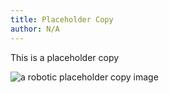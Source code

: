```yaml
---
title: Placeholder Copy
author: N/A
---
```


This is a placeholder copy

![a robotic placeholder copy image](/blockhead-ftc.png)